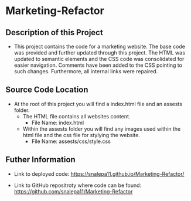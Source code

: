 # Marketing-Refactor

## Description of this Project
- This project contains the code for a marketing website. The base code was provided and further updated through this project. The HTML was updated to semantic elements and the CSS code was consolidated for easier navigation. Comments have been added to the CSS pointing to such changes. Furthermore, all internal links were repaired. 

## Source Code Location
- At the root of this project you will find a index.html file and an assests folder. 
    - The HTML file contains all websites content.
        - File Name: index.html
    - Within the assests folder you will find any images used within the html file and the css file for stylying the website. 
        - File Name: assests/css/style.css

## Futher Information
- Link to deployed code: 
https://snalepa11.github.io/Marketing-Refactor/

- Link to GitHub repositroty where code can be found: https://github.com/snalepa11/Marketing-Refactor